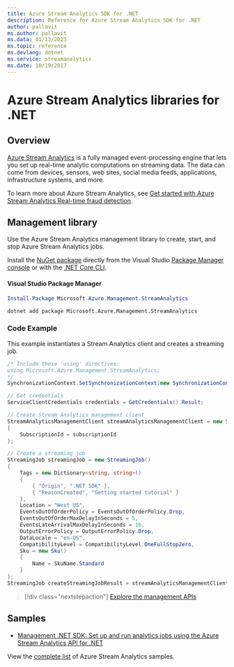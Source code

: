 ```yaml
---
title: Azure Stream Analytics SDK for .NET
description: Reference for Azure Stream Analytics SDK for .NET
author: pallavit
ms.author: pallavit
ms.data: 01/13/2023
ms.topic: reference
ms.devlang: dotnet
ms.service: streamanalytics
ms.date: 10/19/2017
---
```

# Azure Stream Analytics libraries for .NET

## Overview

[Azure Stream Analytics](/azure/stream-analytics/stream-analytics-introduction) is a fully managed event-processing engine that lets you set up real-time analytic computations on streaming data. The data can come from devices, sensors, web sites, social media feeds, applications, infrastructure systems, and more. 

To learn more about Azure Stream Analytics, see [Get started with Azure Stream Analytics Real-time fraud detection](/azure/stream-analytics/stream-analytics-real-time-fraud-detection).


## Management library

Use the Azure Stream Analytics management library to create, start, and stop Azure Stream Analytics jobs.

Install the [NuGet package](https://www.nuget.org/packages/Microsoft.Azure.Management.StreamAnalytics) directly from the Visual Studio [Package Manager console][PackageManager] or with the [.NET Core CLI][DotNetCLI].

#### Visual Studio Package Manager

```powershell
Install-Package Microsoft.Azure.Management.StreamAnalytics
```

```dotnetcli
dotnet add package Microsoft.Azure.Management.StreamAnalytics
```

### Code Example

This example instantiates a Stream Analytics client and creates a streaming job.

```csharp
/* Include these 'using' directives:
using Microsoft.Azure.Management.StreamAnalytics;
*/
SynchronizationContext.SetSynchronizationContext(new SynchronizationContext());

// Get credentials
ServiceClientCredentials credentials = GetCredentials().Result;

// Create Stream Analytics management client
StreamAnalyticsManagementClient streamAnalyticsManagementClient = new StreamAnalyticsManagementClient(credentials)
{
    SubscriptionId = subscriptionId
};

// Create a streaming job
StreamingJob streamingJob = new StreamingJob()
{
    Tags = new Dictionary<string, string>()
    {
        { "Origin", ".NET SDK" },
        { "ReasonCreated", "Getting started tutorial" }
    },
    Location = "West US",
    EventsOutOfOrderPolicy = EventsOutOfOrderPolicy.Drop,
    EventsOutOfOrderMaxDelayInSeconds = 5,
    EventsLateArrivalMaxDelayInSeconds = 16,
    OutputErrorPolicy = OutputErrorPolicy.Drop,
    DataLocale = "en-US",
    CompatibilityLevel = CompatibilityLevel.OneFullStopZero,
    Sku = new Sku()
    {
        Name = SkuName.Standard
    }
};
StreamingJob createStreamingJobResult = streamAnalyticsManagementClient.StreamingJobs.CreateOrReplace(streamingJob, resourceGroupName, streamingJobName);
```

> [!div class="nextstepaction"]
> [Explore the management APIs](/dotnet/api/overview/azure/streamanalytics/management)


## Samples

- [Management .NET SDK: Set up and run analytics jobs using the Azure Stream Analytics API for .NET](/azure/stream-analytics/stream-analytics-dotnet-management-sdk)

View the [complete list](https://azure.microsoft.com/resources/samples/?platform=dotnet&service=stream-analytics) of Azure Stream Analytics samples.

[PackageManager]: https://docs.microsoft.com/nuget/tools/package-manager-console
[DotNetCLI]: https://docs.microsoft.com/dotnet/core/tools/dotnet-add-package